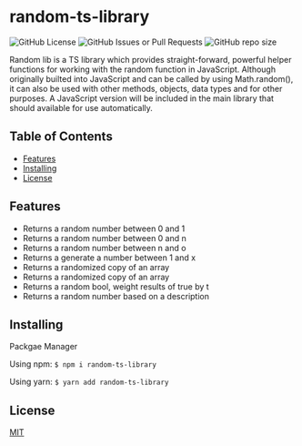 # random-ts-library
![GitHub License](https://img.shields.io/badge/license-MIT-blue)
![GitHub Issues or Pull Requests](https://img.shields.io/github/issues/el634dev/random-ts-library)
![GitHub repo size](https://img.shields.io/github/repo-size/el634dev/random-ts-library)

Random lib is a TS library which provides straight-forward, powerful helper functions for working with the random function in JavaScript. Although originally builted into JavaScript and can be called by using Math.random(), it can also be used with other methods, objects, data types and for other purposes. A JavaScript version will be included in the main library that should available for use automatically.

<!-- Table of Contents -->
## Table of Contents
* [Features](#features)
* [Installing](#installing)
* [License](#license)

## Features
- Returns a random number between 0 and 1
- Returns a random number between 0 and n
- Returns a random number between n and o
- Returns a generate a number between 1 and x
- Returns a randomized copy of an array
- Returns a randomized copy of an array
- Returns a random bool, weight results of true by t
- Returns a random number based on a description

## Installing
Packgae Manager

Using npm:
`$ npm i random-ts-library`

Using yarn:
`$ yarn add random-ts-library`

## License
[MIT](https://github.com/el634dev/random-ts-library/blob/main/LICENSE.txt)
